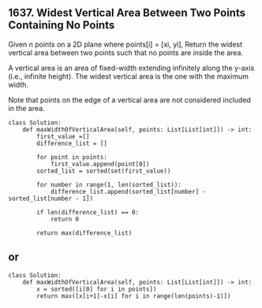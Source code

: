 ## 1637. Widest Vertical Area Between Two Points Containing No Points

Given n points on a 2D plane where points[i] = [xi, yi], Return the widest vertical area between two points such that no points are inside the area.

A vertical area is an area of fixed-width extending infinitely along the y-axis (i.e., infinite height). The widest vertical area is the one with the maximum width.

Note that points on the edge of a vertical area are not considered included in the area.

```
class Solution:
    def maxWidthOfVerticalArea(self, points: List[List[int]]) -> int:
        first_value =[]
        difference_list = []

        for point in points:
            first_value.append(point[0])
        sorted_list = sorted(set(first_value))

        for number in range(1, len(sorted_list)):
            difference_list.append(sorted_list[number] - sorted_list[number - 1])

        if len(difference_list) == 0:
            return 0

        return max(difference_list)
```
## or
```
class Solution:
    def maxWidthOfVerticalArea(self, points: List[List[int]]) -> int:
        x = sorted([i[0] for i in points])
        return max([x[i+1]-x[i] for i in range(len(points)-1)])
```